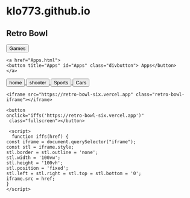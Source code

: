 # klo773.github.io
<!DOCTYPE html>
<html lang="en">
<head>
    <meta charset="UTF-8">
    <meta name="viewport" content="width=device-width, initial-scale=1.0">
    <link rel="stylesheet" href="styles.css">
    <link rel="shortcut icon" href="retro bowl.jpg" type="image">
    <title>Retro Bowl | Alexx743</title>
</head>
<body>

  <h2> Retro Bowl</h2>

  <div class="topnav">
    <a href="games.html">
    <button title="Games" id="Games" class="divbutton"> Games </button> 
  </a> 

    <a href="Apps.html">
    <button title="Apps" id="Apps" class="divbutton"> Apps</button>
    </a>

  <a href="index.html">
    <button title="home" id="home" class="divbutton">home</button>
  </a>

  <a href="shooter.html">
    <button title="shooter" class="divbutton">shooter</button>
  </a>

  <a href="sports.html">
    <button title="sports" class="divbutton">Sports</button>
  </a>

  <a href="cars.html">
    <button title="cars" class="divbutton">Cars</button>
  </a>
  </div>

   
    <iframe src="https://retro-bowl-six.vercel.app" class="retro-bowl-iframe"></iframe>

    <button 
    onclick="iffs('https://retro-bowl-six.vercel.app')"
     class="fullscreen"></button>
    
     <script>
      function iffs(href) {
    const iframe = document.querySelector("iframe");
    const stl = iframe.style;
    stl.border = stl.outline = 'none';
    stl.width = '100vw';
    stl.height = '100vh';
    stl.position = 'fixed';
    stl.left = stl.right = stl.top = stl.bottom = '0';
    iframe.src = href;
    }
    </script>

<script>
  document.addEventListener("keydown", 
  async (e) => { if ("`" == e.key) window.parent.window.location.replace("https://google.com/") });
</script>

</body>
</html>
